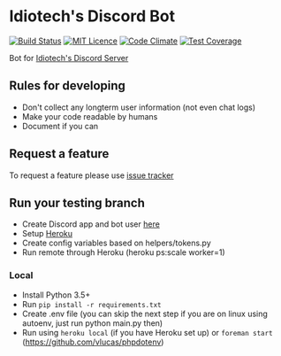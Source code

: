 # Idiotech's Discord Bot

[![Build Status](https://travis-ci.org/iScrE4m/IdiotechDiscordBot.svg?branch=master)](https://travis-ci.org/iScrE4m/IdiotechDiscordBot) [![MIT Licence](https://badges.frapsoft.com/os/mit/mit.svg?v=103)](https://opensource.org/licenses/mit-license.php) [![Code Climate](https://codeclimate.com/github/iScrE4m/IdiotechDiscordBot/badges/gpa.svg)](https://codeclimate.com/github/iScrE4m/IdiotechDiscordBot) [![Test Coverage](https://codeclimate.com/github/iScrE4m/IdiotechDiscordBot/badges/coverage.svg)](https://codeclimate.com/github/iScrE4m/IdiotechDiscordBot/coverage)  

Bot for [Idiotech's Discord Server](https://discord.gg/0z3KQXI6apyyeNOD)

## Rules for developing

* Don't collect any longterm user information (not even chat logs)
* Make your code readable by humans
* Document if you can

## Request a feature

To request a feature please use [issue tracker](https://github.com/iScrE4m/IdiotechDiscordBot/issues)

## Run your testing branch

* Create Discord app and bot user [here](https://discordapp.com/developers/applications/me)
* Setup [Heroku](https://www.heroku.com/)
* Create config variables based on helpers/tokens.py
* Run remote through Heroku (heroku ps:scale worker=1)

### Local
* Install Python 3.5+
* Run ```pip install -r requirements.txt```
* Create .env file (you can skip the next step if you are on linux using autoenv, just run python main.py then)
* Run using `heroku local` (if you have Heroku set up) or `foreman start` (https://github.com/vlucas/phpdotenv)
